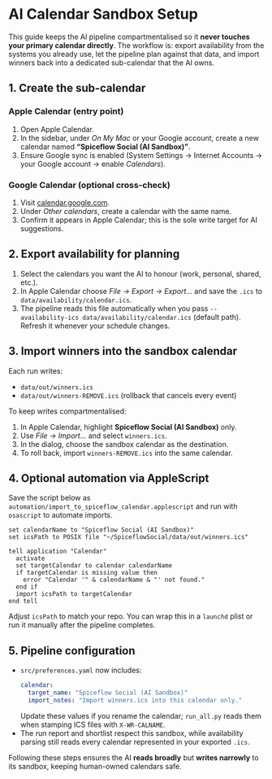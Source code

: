 # AI Calendar Sandbox Setup

This guide keeps the AI pipeline compartmentalised so it **never touches your
primary calendar directly**. The workflow is: export availability from the
systems you already use, let the pipeline plan against that data, and import
winners back into a dedicated sub-calendar that the AI owns.

## 1. Create the sub-calendar

### Apple Calendar (entry point)
1. Open Apple Calendar.
2. In the sidebar, under *On My Mac* or your Google account, create a new
   calendar named **“Spiceflow Social (AI Sandbox)”**.
3. Ensure Google sync is enabled (System Settings → Internet Accounts → your
   Google account → enable *Calendars*).

### Google Calendar (optional cross-check)
1. Visit [calendar.google.com](https://calendar.google.com).
2. Under *Other calendars*, create a calendar with the same name.
3. Confirm it appears in Apple Calendar; this is the sole write target for AI
   suggestions.

## 2. Export availability for planning

1. Select the calendars you want the AI to honour (work, personal, shared,
   etc.).
2. In Apple Calendar choose *File → Export → Export…* and save the `.ics` to
   `data/availability/calendar.ics`.
3. The pipeline reads this file automatically when you pass
   `--availability-ics data/availability/calendar.ics` (default path). Refresh
   it whenever your schedule changes.

## 3. Import winners into the sandbox calendar

Each run writes:
- `data/out/winners.ics`
- `data/out/winners-REMOVE.ics` (rollback that cancels every event)

To keep writes compartmentalised:
1. In Apple Calendar, highlight **Spiceflow Social (AI Sandbox)** only.
2. Use *File → Import…* and select `winners.ics`.
3. In the dialog, choose the sandbox calendar as the destination.
4. To roll back, import `winners-REMOVE.ics` into the same calendar.

## 4. Optional automation via AppleScript

Save the script below as `automation/import_to_spiceflow_calendar.applescript`
and run with `osascript` to automate imports.

```applescript
set calendarName to "Spiceflow Social (AI Sandbox)"
set icsPath to POSIX file "~/SpiceflowSocial/data/out/winners.ics"

tell application "Calendar"
  activate
  set targetCalendar to calendar calendarName
  if targetCalendar is missing value then
    error "Calendar '" & calendarName & "' not found."
  end if
  import icsPath to targetCalendar
end tell
```

Adjust `icsPath` to match your repo. You can wrap this in a `launchd` plist or
run it manually after the pipeline completes.

## 5. Pipeline configuration

- `src/preferences.yaml` now includes:
  ```yaml
  calendar:
    target_name: "Spiceflow Social (AI Sandbox)"
    import_notes: "Import winners.ics into this calendar only."
  ```
  Update these values if you rename the calendar; `run_all.py` reads them when
  stamping ICS files with `X-WR-CALNAME`.
- The run report and shortlist respect this sandbox, while availability parsing
  still reads every calendar represented in your exported `.ics`.

Following these steps ensures the AI **reads broadly** but **writes narrowly** to
its sandbox, keeping human-owned calendars safe.
